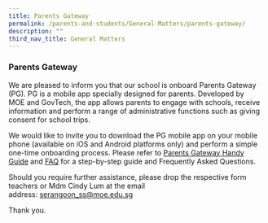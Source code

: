 ```yaml
---
title: Parents Gateway
permalink: /parents-and-students/General-Matters/parents-gateway/
description: ""
third_nav_title: General Matters
---
```

### Parents Gateway

We are pleased to inform you that our school is onboard Parents Gateway (PG). PG is a mobile app specially designed for parents. Developed by MOE and GovTech, the app allows parents to engage with schools, receive information and perform a range of administrative functions such as giving consent for school trips.

We would like to invite you to download the PG mobile app on your mobile phone (available on iOS and Android platforms only) and perform a simple one-time onboarding process. Please refer to [Parents Gateway Handy Guide](/files/Instructional%20Guide%20for%20Parents%20Gateway.pdf) and [FAQ](/files/FAQ%20for%20Parent%20Gateway.pdf) for a step-by-step guide and Frequently Asked Questions.

Should you require further assistance, please drop the respective form teachers or Mdm Cindy Lum at the email address: <a href = "mailto:serangoon_ss@moe.edu.sg">serangoon_ss@moe.edu.sg</a>

Thank you.